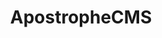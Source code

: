 ---
blog: https://apostrophecms.com/blog
facebook: https://facebook.com/apostrophecms
git: https://github.com/apostrophecms
linkedin: https://linkedin.com/company/apostrophecms
logohandle: apostrophecms
sort: apostrophecms
title: ApostropheCMS
twitter: https://x.com/apostrophecms
website: https://apostrophecms.com/
youtube: https://youtube.com/c/apostrophecms
---